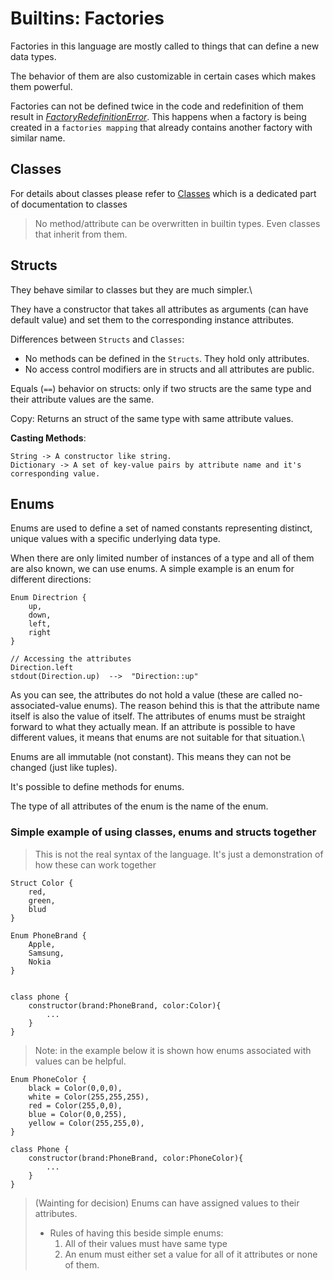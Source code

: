 # Builtins: Factories

Factories in this language are mostly called to things that can define a new data types.

The behavior of them are also customizable in certain cases which makes them powerful.

Factories can not be defined twice in the code and redefinition of them result in _[FactoryRedefinitionError](/docs/Principals/Builtins/Errors.md/#factoryredefinitionerror)_. This happens when a factory is being created in a `factories mapping` that already contains another factory with similar name.



## Classes

For details about classes please refer to [Classes](/docs/Principals/Classes/Classes.md) which is a dedicated part of documentation to classes

> No method/attribute can be overwritten in builtin types. Even classes that inherit from them.


## Structs

They behave similar to classes but they are much simpler.\

They have a constructor that takes all attributes as arguments (can have default value) and set them to the corresponding instance attributes.

Differences between `Structs` and `Classes`:

- No methods can be defined in the `Structs`. They hold only attributes.
- No access control modifiers are in structs and all attributes are public.

Equals (`==`) behavior on structs:
    only if two structs are the same type and their attribute values are the same.

Copy:
    Returns an struct of the same type with same attribute values.


**Casting Methods**:

    String -> A constructor like string.
    Dictionary -> A set of key-value pairs by attribute name and it's corresponding value.



## Enums

Enums are used to define a set of named constants representing distinct, unique values with a specific underlying data type.

When there are only limited number of instances of a type and all of them are also known, we can use enums. A simple example is an enum for different directions:

    Enum Directrion {
        up,
        down,
        left,
        right
    }

    // Accessing the attributes
    Direction.left
    stdout(Direction.up)  -->  "Direction::up"

As you can see, the attributes do not hold a value (these are called no-associated-value enums). The reason behind this is that the attribute name itself is also the value of itself. The attributes of enums must be straight forward to what they actually mean. If an attribute is possible to have different values, it means that enums are not suitable for that situation.\

Enums are all immutable (not constant). This means they can not be changed (just like tuples).

It's possible to define methods for enums.

The type of all attributes of the enum is the name of the enum.



### Simple example of using classes, enums and structs together

> This is not the real syntax of the language. It's just a demonstration of how these can work together

    Struct Color {
        red,
        green,
        blud
    }

    Enum PhoneBrand {
        Apple,
        Samsung,
        Nokia
    }


    class phone {
        constructor(brand:PhoneBrand, color:Color){
            ...
        }
    }


> Note: in the example below it is shown how enums associated with values can be helpful.

    Enum PhoneColor {
        black = Color(0,0,0),
        white = Color(255,255,255),
        red = Color(255,0,0),
        blue = Color(0,0,255),
        yellow = Color(255,255,0),
    }

    class Phone {
        constructor(brand:PhoneBrand, color:PhoneColor){
            ...
        }
    }

> (Wainting for decision) Enums can have assigned values to their attributes.
> - Rules of having this beside simple enums:
>   1. All of their values must have same type
>   2. An enum must either set a value for all of it attributes or none of them.
